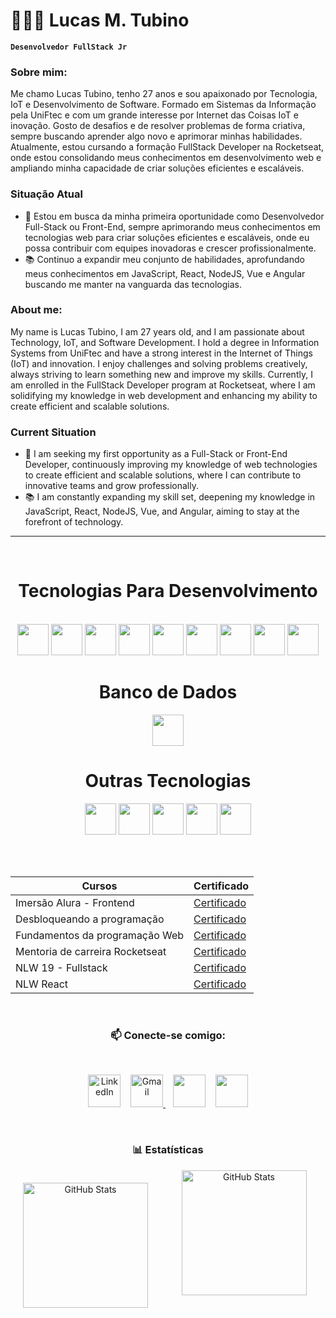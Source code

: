 # 👨🏻‍💻 Lucas M. Tubino

**`Desenvolvedor FullStack Jr`**

### Sobre mim:

Me chamo Lucas Tubino, tenho 27 anos e sou apaixonado por Tecnologia, IoT e Desenvolvimento de Software. Formado em Sistemas da Informação pela UniFtec e com um grande interesse por Internet das Coisas IoT e inovação. Gosto de desafios e de resolver problemas de forma criativa, sempre buscando aprender algo novo e aprimorar minhas habilidades. Atualmente, estou cursando a formação FullStack Developer na Rocketseat, onde estou consolidando meus conhecimentos em 
desenvolvimento web e ampliando minha capacidade de criar soluções eficientes e escaláveis.

### Situação Atual
* 🚀 Estou em busca da minha primeira oportunidade como Desenvolvedor Full-Stack ou Front-End, sempre aprimorando meus conhecimentos em tecnologias web para criar soluções eficientes e escaláveis, onde eu possa contribuir com equipes inovadoras e crescer profissionalmente.
* 📚 Continuo a expandir meu conjunto de habilidades, aprofundando meus conhecimentos em JavaScript, React, NodeJS, Vue e Angular buscando me manter na vanguarda das tecnologias.

### About me:

My name is Lucas Tubino, I am 27 years old, and I am passionate about Technology, IoT, and Software Development. I hold a degree in Information Systems from UniFtec and have a strong interest in the Internet of Things (IoT) and innovation. I enjoy challenges and solving problems creatively, always striving to learn something new and improve my skills. Currently, I am enrolled in the FullStack Developer program at Rocketseat, where I am solidifying my knowledge in web development and enhancing my ability to create efficient and scalable solutions.

### Current Situation
* 🚀 I am seeking my first opportunity as a Full-Stack or Front-End Developer, continuously improving my knowledge of web technologies to create efficient and scalable solutions, where I can contribute to innovative teams and grow professionally.
* 📚 I am constantly expanding my skill set, deepening my knowledge in JavaScript, React, NodeJS, Vue, and Angular, aiming to stay at the forefront of technology.

---

<br>

<div class="galeria_tech" align="center">
  <h1>Tecnologias Para Desenvolvimento</h1><br>
  <img src="https://skillicons.dev/icons?i=html" height="50px">
  <img src="https://skillicons.dev/icons?i=css" height="50px">
  <img src="https://skillicons.dev/icons?i=javascript" height="50px">
  <img src="https://skillicons.dev/icons?i=react" height="50"/>
  <img src="https://skillicons.dev/icons?i=nodejs" height="50px"/>
  <img src="https://skillicons.dev/icons?i=tailwind" height="50"/>
  <img src="https://skillicons.dev/icons?i=typescript" height="50"/>
  <img src="https://skillicons.dev/icons?i=angular" height="50"/>
  <img src="https://skillicons.dev/icons?i=sass" height="50"/>
  
 

  <br>
  <h1>Banco de Dados</h1>
  <img src="https://haostreinamentos.com.br/images/cursos/Sql.png" height="50px">

  <br>
  <h1>Outras Tecnologias</h1>
  <img src="https://skillicons.dev/icons?i=vscode" height="50"/>
  <img src="https://skillicons.dev/icons?i=git" height="50"/>
  <img src="https://skillicons.dev/icons?i=github" height="50"/>
  <img src="https://skillicons.dev/icons?i=notion" height="50"/>
  <img src="https://skillicons.dev/icons?i=figma" height="50"/>


<br><br>

|Cursos| Certificado|
|------|------------|
|Imersão Alura - Frontend|[Certificado](https://drive.google.com/file/d/1EhtKqumwXuH0oqXQ5orwiymA2sXYhW8n/view?usp=sharing)
|Desbloqueando a programação|[Certificado](https://drive.google.com/file/d/1fPXUbaLUTZxMzHlJh9drBUf8EeODwWRe/view?usp=sharing)
|Fundamentos da programação Web|[Certificado](https://drive.google.com/file/d/1YDWNhRbRXttKoPwgeIUjU3F47J7WwOR7/view?usp=sharing)
|Mentoria de carreira Rocketseat|[Certificado](https://drive.google.com/file/d/1sZH9eCDZCrTRmbMg1dV2oUXsU33EfkNE/view?usp=sharing)
|NLW 19 - Fullstack|[Certificado](https://drive.google.com/file/d/1y76SLQc01DFJbD_uovQfoV55TxaNWuwo/view?usp=sharing)
|NLW React|[Certificado](https://drive.google.com/file/d/1k_SLnbSYcPbjdCxcic8iud26qW4sSeXS/view?usp=sharing)

<br>

### 📫 Conecte-se comigo:
<br/>

<p align="center">
  <a href="https://www.linkedin.com/in/lucas-machado-tubino-7707a3106/" style="text-decoration: none; display: inline-block;">
    <img width="52px" alt="LinkedIn" title="LinkedIn" src="https://www.vectorlogo.zone/logos/linkedin/linkedin-tile.svg" />
  </a>
  &#8287;&#8287;<!-- Espaço -->
  <a href="mailto:lukastubino@gmail.com style="text-decoration: none; display: inline-block;">
    <img width="52px" alt="Gmail" title="Gmail" src="https://www.vectorlogo.zone/logos/gmail/gmail-tile.svg" />
  </a>
  &#8287;&#8287;<!-- Espaço -->
  <a href="https://www.facebook.com/lucas.machadotubino/?locale=pt_BR" alt="Facebook" title="Facebook" style="text-decoration: none; display: inline-block;">
    <img width="52px" src="https://www.vectorlogo.zone/logos/facebook/facebook-tile.svg" />
  </a>
  &#8287;&#8287;<!-- Espaço -->
  <a href="https://www.instagram.com/tubino2k/" alt="Instagram" title="Instagram" style="text-decoration: none; display: inline-block;">
    <img width="52px" src="https://www.vectorlogo.zone/logos/instagram/instagram-icon.svg" />
  </a>
</p>

<br>

### 📊 Estatísticas

<p>
  <img 
    align="left" 
    alt="GitHub Stats" 
    height="200" 
    style="padding: 20px;" 
    src="https://github-readme-stats.vercel.app/api?username=Tubino&show_icons=true&theme=dracula&include_all_commits=true&locale=pt-br" 
  />

<img 
      align="center" 
      alt="GitHub Stats" 
      height="200" 
      src="https://github-readme-stats.vercel.app/api/top-langs/?username=tubino&theme=dracula&layout=compact&custom_title=Tecnologias&langs_count=6" 
  />

</p>
